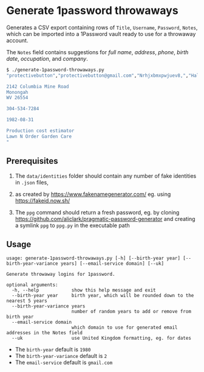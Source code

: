 # Generate 1password throwaways

Generates a CSV export containing rows of `Title`, `Username`, `Password`, `Notes`,
which can be imported into a 1Password vault ready to use for a throwaway account.

The `Notes` field contains suggestions for *full name*, *address*, *phone*, *birth date*, *occupation*, and *company*.

```sh
$ ./generate-1password-throwaways.py
"protectivebutton","protectivebutton@gmail.com","Nrhjxbmxpwjuev8,","Hallie L Gracia

2142 Columbia Mine Road
Monongah
WV 26554

304-534-7284

1982-08-31

Production cost estimator
Lawn N Order Garden Care
"
```

## Prerequisites

1. The `data/identities` folder should contain any number of fake identities in `.json` files,
2. as created by https://www.fakenamegenerator.com/ eg. using https://fakeid.now.sh/

3. The `ppg` command should return a fresh password, eg. by cloning https://github.com/aliclark/pragmatic-password-generator and creating a symlink `ppg` to `ppg.py` in the executable path

## Usage

```
usage: generate-1password-throwaways.py [-h] [--birth-year year] [--birth-year-variance years] [--email-service domain] [--uk]
 
Generate throwaway logins for 1password.

optional arguments:
  -h, --help            show this help message and exit
  --birth-year year     birth year, which will be rounded down to the nearest 5 years
  --birth-year-variance years
                        number of random years to add or remove from birth year
  --email-service domain
                        which domain to use for generated email addresses in the Notes field
  --uk                  use United Kingdom formatting, eg. for dates
```

* The `birth-year` default is `1980`
* The `birth-year-variance` default is `2`
* The `email-service` default is `gmail.com`

